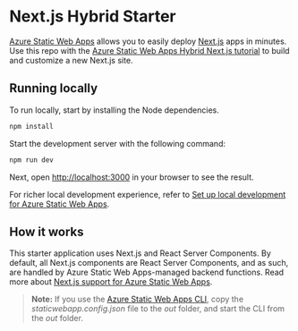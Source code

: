 # Next.js Hybrid Starter

[Azure Static Web Apps](https://docs.microsoft.com/azure/static-web-apps/overview) allows you to easily deploy [Next.js](https://nextjs.org/) apps in minutes. Use this repo with the [Azure Static Web Apps Hybrid Next.js tutorial](https://learn.microsoft.com/en-us/azure/static-web-apps/deploy-nextjs-hybrid) to build and customize a new Next.js site.

## Running locally

To run locally, start by installing the Node dependencies.

```bash
npm install
```

Start the development server with the following command:

```bash
npm run dev
```

Next, open [http://localhost:3000](http://localhost:3000) in your browser to see the result.

For richer local development experience, refer to [Set up local development for Azure Static Web Apps](https://docs.microsoft.com/azure/static-web-apps/local-development).

## How it works

This starter application uses Next.js and React Server Components. By default, all Next.js components are React Server Components, and as such, are handled by Azure Static Web Apps-managed backend functions. Read more about [Next.js support for Azure Static Web Apps](https://learn.microsoft.com/en-us/azure/static-web-apps/nextjs).

> **Note:** If you use the [Azure Static Web Apps CLI](https://docs.microsoft.com/azure/static-web-apps/local-development), copy the _staticwebapp.config.json_ file to the _out_ folder, and start the CLI from the _out_ folder.
